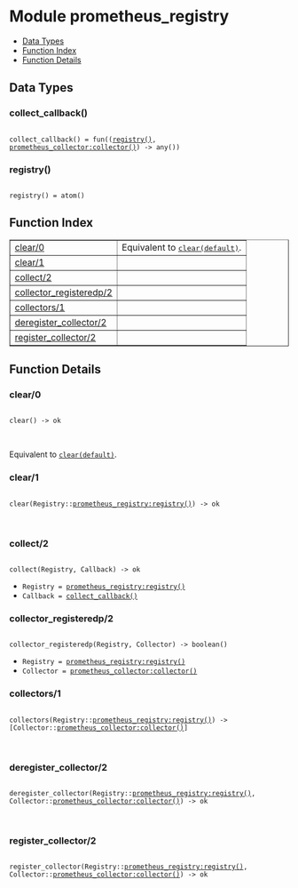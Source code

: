 

# Module prometheus_registry #
* [Data Types](#types)
* [Function Index](#index)
* [Function Details](#functions)

<a name="types"></a>

## Data Types ##




### <a name="type-collect_callback">collect_callback()</a> ###


<pre><code>
collect_callback() = fun((<a href="#type-registry">registry()</a>, <a href="prometheus_collector.md#type-collector">prometheus_collector:collector()</a>) -&gt; any())
</code></pre>




### <a name="type-registry">registry()</a> ###


<pre><code>
registry() = atom()
</code></pre>

<a name="index"></a>

## Function Index ##


<table width="100%" border="1" cellspacing="0" cellpadding="2" summary="function index"><tr><td valign="top"><a href="#clear-0">clear/0</a></td><td>Equivalent to <a href="#clear-1"><tt>clear(default)</tt></a>.</td></tr><tr><td valign="top"><a href="#clear-1">clear/1</a></td><td></td></tr><tr><td valign="top"><a href="#collect-2">collect/2</a></td><td></td></tr><tr><td valign="top"><a href="#collector_registeredp-2">collector_registeredp/2</a></td><td></td></tr><tr><td valign="top"><a href="#collectors-1">collectors/1</a></td><td></td></tr><tr><td valign="top"><a href="#deregister_collector-2">deregister_collector/2</a></td><td></td></tr><tr><td valign="top"><a href="#register_collector-2">register_collector/2</a></td><td></td></tr></table>


<a name="functions"></a>

## Function Details ##

<a name="clear-0"></a>

### clear/0 ###

<pre><code>
clear() -&gt; ok
</code></pre>
<br />

Equivalent to [`clear(default)`](#clear-1).

<a name="clear-1"></a>

### clear/1 ###

<pre><code>
clear(Registry::<a href="prometheus_registry.md#type-registry">prometheus_registry:registry()</a>) -&gt; ok
</code></pre>
<br />

<a name="collect-2"></a>

### collect/2 ###

<pre><code>
collect(Registry, Callback) -&gt; ok
</code></pre>

<ul class="definitions"><li><code>Registry = <a href="prometheus_registry.md#type-registry">prometheus_registry:registry()</a></code></li><li><code>Callback = <a href="#type-collect_callback">collect_callback()</a></code></li></ul>

<a name="collector_registeredp-2"></a>

### collector_registeredp/2 ###

<pre><code>
collector_registeredp(Registry, Collector) -&gt; boolean()
</code></pre>

<ul class="definitions"><li><code>Registry = <a href="prometheus_registry.md#type-registry">prometheus_registry:registry()</a></code></li><li><code>Collector = <a href="prometheus_collector.md#type-collector">prometheus_collector:collector()</a></code></li></ul>

<a name="collectors-1"></a>

### collectors/1 ###

<pre><code>
collectors(Registry::<a href="prometheus_registry.md#type-registry">prometheus_registry:registry()</a>) -&gt; [Collector::<a href="prometheus_collector.md#type-collector">prometheus_collector:collector()</a>]
</code></pre>
<br />

<a name="deregister_collector-2"></a>

### deregister_collector/2 ###

<pre><code>
deregister_collector(Registry::<a href="prometheus_registry.md#type-registry">prometheus_registry:registry()</a>, Collector::<a href="prometheus_collector.md#type-collector">prometheus_collector:collector()</a>) -&gt; ok
</code></pre>
<br />

<a name="register_collector-2"></a>

### register_collector/2 ###

<pre><code>
register_collector(Registry::<a href="prometheus_registry.md#type-registry">prometheus_registry:registry()</a>, Collector::<a href="prometheus_collector.md#type-collector">prometheus_collector:collector()</a>) -&gt; ok
</code></pre>
<br />

